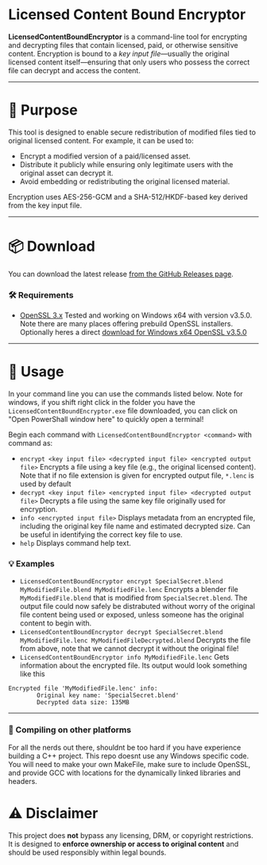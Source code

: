 # Licensed Content Bound Encryptor

**LicensedContentBoundEncryptor** is a command-line tool for encrypting and decrypting files that contain licensed, paid, or otherwise sensitive content. Encryption is bound to a *key input file*—usually the original licensed content itself—ensuring that only users who possess the correct file can decrypt and access the content.

---

# 🔐 Purpose

This tool is designed to enable secure redistribution of modified files tied to original licensed content. For example, it can be used to:

- Encrypt a modified version of a paid/licensed asset.
- Distribute it publicly while ensuring only legitimate users with the original asset can decrypt it.
- Avoid embedding or redistributing the original licensed material.

Encryption uses AES-256-GCM and a SHA-512/HKDF-based key derived from the key input file.

---

# 📦 Download

You can download the latest release [from the GitHub Releases page](https://github.com/ArcaneBlackwood/LicensedContentBoundEncryptor/releases/latest).

### 🛠️ Requirements

- [OpenSSL 3.x](https://slproweb.com/products/Win32OpenSSL.html)
Tested and working on Windows x64 with version v3.5.0.  Note there are many places offering prebuild OpenSSL installers.  Optionally heres a direct [download for Windows x64 OpenSSL v3.5.0](https://slproweb.com/download/Win64OpenSSL-3_5_0.msi)

---

# 🚀 Usage
In your command line you can use the commands listed below.
Note for windows, if you shift right click in the folder you have the `LicensedContentBoundEncryptor.exe` file downloaded, you can click on "Open PowerShall window here" to quickly open a terminal!

Begin each command with `LicensedContentBoundEncryptor <command>` with command as:
- `encrypt <key input file> <decrypted input file> <encrypted output file>`
Encrypts a file using a key file (e.g., the original licensed content).  Note that if no file extension is given for encrypted output file, `*.lenc` is used by default
- `decrypt <key input file> <encrypted input file> <decrypted output file>`
Decrypts a file using the same key file originally used for encryption.
- `info <encrypted input file>`
Displays metadata from an encrypted file, including the original key file name and estimated decrypted size.  Can be useful in identifying the correct key file to use.
- `help`
Displays command help text.

### 💡 Examples

- `LicensedContentBoundEncryptor encrypt SpecialSecret.blend MyModifiedFile.blend MyModifiedFile.lenc`
Encrypts a blender file `MyModifiedFile.blend` that is modified from `SpecialSecret.blend`.  The output file could now safely be distrabuted without worry of the original file content being used or exposed, unless someone has the original content to begin with.
- `LicensedContentBoundEncryptor decrypt SpecialSecret.blend MyModifiedFile.lenc MyModifiedFileDecrypted.blend`
Decrypts the file from above, note that we cannot decrypt it without the original file!
- `LicensedContentBoundEncryptor info MyModifiedFile.lenc`
Gets information about the encrypted file.  Its output would look something like this
```text
Encrypted file 'MyModifiedFile.lenc' info:
        Original key name: 'SpecialSecret.blend'
        Decrypted data size: 135MB
```

---

### 🔧 Compiling on other platforms

For all the nerds out there, shouldnt be too hard if you have experience building a C++ project.  This repo doesnt use any Windows specific code.
You will need to make your own MakeFile, make sure to include OpenSSL, and provide GCC with locations for the dynamically linked libraries and headers.

# ⚠️ Disclaimer

This project does **not** bypass any licensing, DRM, or copyright restrictions.  
It is designed to **enforce ownership or access to original content** and should be used responsibly within legal bounds.